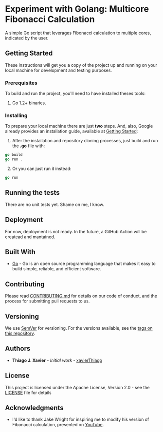 # Experiment with Golang: Multicore Fibonacci Calculation 

A simple Go script that leverages Fibonacci calculation to multiple cores, indicated by the user.

## Getting Started

These instructions will get you a copy of the project up and running on your local machine for development and testing purposes.

### Prerequisites

To build and run the project, you'll need to have installed theses tools:
1. Go 1.2+ binaries.

### Installing

To prepare your local machine there are just **two** steps. And, also, Google already provides an installation guide, available at [Getting Started](https://golang.org/doc/):

1. After the installation and repository cloning processes, just build and run the **.go** file with:

```go
go build
go run .
```

2. Or you can just run it instead:

```go
go run
```

## Running the tests

There are no unit tests yet. Shame on me, I know.

## Deployment

For now, deployment is not ready. In the future, a GitHub Action will be createad and mantained.

## Built With

* [Go](https://golang.org/) - Go is an open source programming language that makes it easy to build simple, reliable, and efficient software.

## Contributing

Please read [CONTRIBUTING.md](CONTRIBUTING.md) for details on our code of conduct, and the process for submitting pull requests to us.

## Versioning

We use [SemVer](http://semver.org/) for versioning. For the versions available, see the [tags on this repository](https://github.com/xavier/viajanet/tags).

## Authors

* **Thiago J. Xavier** - *Initial work* - [xavierThiago](https://github.com/xavierThiago)

## License

This project is licensed under the Apache License, Version 2.0 - see the [LICENSE](LICENSE) file for details

## Acknowledgments

* I'd like to thank Jake Wright for inspiring me to modify his version of Fibonacci calculation, presented on [YouTube](https://www.youtube.com/user/jaketvee/about).